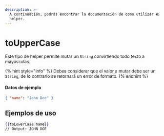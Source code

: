 ```yaml
---
description: >-
  A continuación, podrás encontrar la documentación de como utilizar este
  helper.
---
```


# toUpperCase

Este tipo de helper permite mutar un `String` convirtiendo todo texto a mayúsculas.

{% hint style="info" %}
Debes considerar que el valor a mutar debe ser un `String`, de lo contrario se retornará un error de formato.
{% endhint %}

#### Datos de ejemplo

```json
{ "name": "John Doe" }
```

## Ejemplos de uso

```handlebars
{{toLowerCase name}}
// Output: JOHN DOE
```
